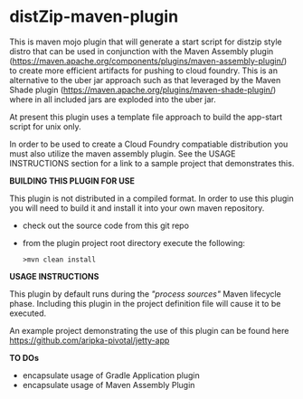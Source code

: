 # distZip-maven-plugin
This is maven mojo plugin that will generate a start script for distzip style distro that can be used in conjunction with the Maven Assembly plugin (https://maven.apache.org/components/plugins/maven-assembly-plugin/)  to create more efficient artifacts for pushing to cloud foundry.  This is an alternative to the uber jar approach such as that leveraged by the Maven Shade plugin (https://maven.apache.org/plugins/maven-shade-plugin/) where in all included jars are exploded into the uber jar.

At present this plugin uses a template file approach to build the app-start script for unix only.

In order to be used to create a Cloud Foundry compatiable distribution you must also utilize the maven assembly plugin.  See the USAGE INSTRUCTIONS section for a link to a sample project that demonstrates this.


**BUILDING THIS PLUGIN FOR USE**

This plugin is not distributed in a compiled format.  In order to use this plugin you will need to build it and install it into your own maven repository.  

* check out the source code from this git repo
* from the plugin project root directory execute the following:
 

    ` >mvn clean install `

**USAGE INSTRUCTIONS**

This plugin by default runs during the _"process sources"_ Maven lifecycle phase.  Including this plugin in the project definition file will cause it to be executed.

An example project demonstrating the use of this plugin can be found here https://github.com/aripka-pivotal/jetty-app


**TO DOs**

* encapsulate usage of Gradle Application plugin 
* encapsulate usage of Maven Assembly Plugin

